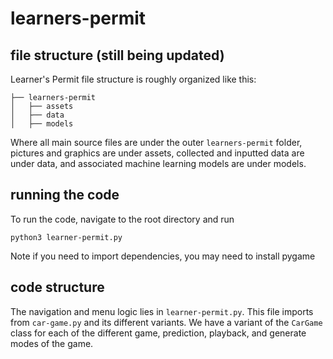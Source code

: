 # learners-permit

## file structure (still being updated)
Learner's Permit file structure is roughly organized like this:
```
├── learners-permit
│   ├── assets
│   ├── data
│   ├── models
```

Where all main source files are under the outer `learners-permit` folder, pictures and graphics are under assets, collected and inputted data are under data, and associated machine learning models are under models.

## running the code
To run the code, navigate to the root directory and run
```
python3 learner-permit.py
```

Note if you need to import dependencies, you may need to install pygame

## code structure
The navigation and menu logic lies in `learner-permit.py`. This file imports from `car-game.py` and its different variants. We have a variant of the `CarGame` class for each of the different game, prediction, playback, and generate modes of the game. 
